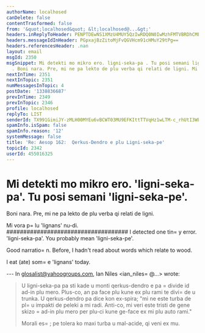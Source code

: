 ```yaml
---
authorName: localhosed
canDelete: false
contentTrasformed: false
from: '&quot;localhosed&quot; &lt;localhosed@...&gt;'
headers.inReplyToHeader: PENPTDEwNS1XMzU4MUY5QzIwRDQ0N0IwMzhFMTVBRDhCMEIwQHBoeC5nYmw+
headers.messageIdInHeader: PGpxajBzZitoMjFvQGVHcm91cHMuY29tPg==
headers.referencesHeader: .nan
layout: email
msgId: 2350
msgSnippet: Mi detekti mo mikro ero. ligni-seka-pa . Tu posi semani ligni-seka-pe
  . Boni nara. Pre, mi ne pa lekto de plu verba qi relati de ligni. Mi vora plu lignans
nextInTime: 2351
nextInTopic: 2351
numMessagesInTopic: 4
postDate: '1338836687'
prevInTime: 2349
prevInTopic: 2346
profile: localhosed
replyTo: LIST
senderId: TX991GimiJY-zMLH00MYEu6vBCWT03MU9EFKIttTTVqHz1wLTM-c_rhUtI3WE63R1riocVK-NaVNoJzuRZ5GrMu3YAXMcWJyvRA
spamInfo.isSpam: false
spamInfo.reason: '12'
systemMessage: false
title: 'Re: Aesop 162:  Qerkus-Dendro e plu Ligni-seka-pe'
topicId: 2342
userId: 455016325
---
```


Mi detekti mo mikro ero. 'ligni-seka-pa'. 
Tu posi semani 'ligni-seka-pe'.
=

Boni nara. Pre, mi ne pa lekto de plu verba qi relati de ligni.

Mi vora p=
lu 'lignans' nu-di.
####################################
I detected one tin=
y error. 'ligni-seka-pa'.
You probably mean 'ligni-seka-pe'.

Good narratio=
n. Before, I hadn't read about words which relate to wood.

I eat (ate) som=
e 'lignans' today.


--- In glosalist@yahoogroups.com, Ian Niles <ian_niles=
@...> wrote:
>
> 
> U ligni-seka-pa pa sti kade u monti qerkus-dendro e pa =
divide id ad-in plu mero.  Plus-co, an pa face plu kune ex plu rami te divi=
de u trunka.  U qerkus-dendro pa dice kon ex-spira; "mi ne este turba de pl=
u impakti de peleki a mi radi.  Anti-co, mi veri este tristi de gene skizo =
ad-in plu mero per plu-ci kune ge-face ex mi plu auto rami."
> 
> Morali es=
; pe tolera ko maxi turba u mal-acide, qi veni ex mu.
>


